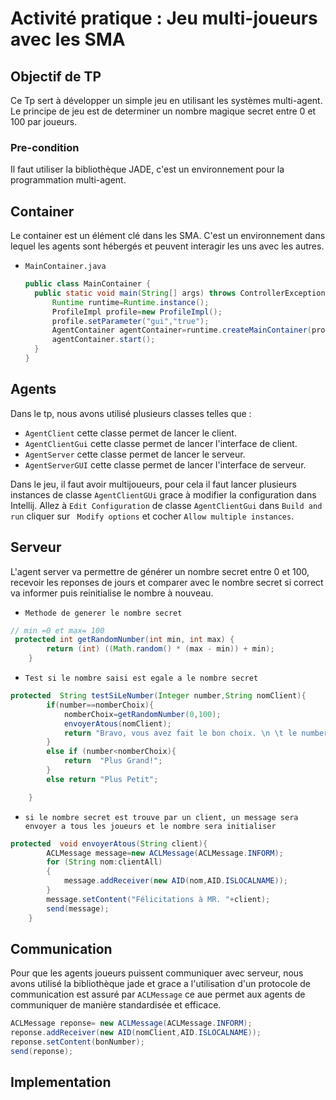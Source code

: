 # Activité pratique : Jeu multi-joueurs avec les SMA

## Objectif de TP 
Ce Tp sert à développer un simple jeu en utilisant les systèmes multi-agent.
Le principe de jeu est de determiner un nombre magique secret entre 0 et 100 par joueurs.
### Pre-condition
Il faut utiliser la bibliothèque JADE, c'est un environnement pour la programmation multi-agent.
## Container
Le container  est un élément clé dans les SMA. C'est un environnement dans lequel les agents sont hébergés et peuvent interagir les uns avec les autres.
- ```MainContainer.java```
  ```` java
  public class MainContainer {
    public static void main(String[] args) throws ControllerException {
        Runtime runtime=Runtime.instance();
        ProfileImpl profile=new ProfileImpl();
        profile.setParameter("gui","true");
        AgentContainer agentContainer=runtime.createMainContainer(profile);
        agentContainer.start();
    }
  }
  ````
## Agents

Dans le tp, nous avons utilisé plusieurs classes telles que : 
  * ````AgentClient```` cette classe permet de lancer le client.
  * ````AgentClientGui```` cette classe permet de lancer l'interface de client.
  * ````AgentServer````  cette classe permet de lancer le serveur.
  * ````AgentServerGUI```` cette classe permet de lancer l'interface de serveur.

Dans le jeu, il faut avoir multijoueurs, pour cela il faut lancer plusieurs instances de classe ```AgentClientGUi``` grace à modifier la configuration dans Intellij. 
   Allez à  ```Edit Configuration``` de classe ```AgentClientGui```  dans ``` Build and run ``` cliquer sur ``` Modify options``` et cocher ```Allow multiple instances```.

## Serveur 
L'agent server va permettre de générer un nombre secret entre 0 et 100, recevoir les reponses de jours et comparer avec le nombre secret si correct va informer puis reinitialise le nombre à nouveau.

- ````Methode de generer le nombre secret ````
````java
// min =0 et max= 100
 protected int getRandomNumber(int min, int max) {
        return (int) ((Math.random() * (max - min)) + min);
    }
````
- ````Test si le nombre saisi est egale a le nombre secret ````
````java
protected  String testSiLeNumber(Integer number,String nomClient){
        if(number==nomberChoix){
            nomberChoix=getRandomNumber(0,100);
            envoyerAtous(nomClient);
            return "Bravo, vous avez fait le bon choix. \n \t le number est réinitialisé.";
        }
        else if (number<nomberChoix){
            return  "Plus Grand!";
        }
        else return "Plus Petit";

    }
````
- ```` si le nombre secret est trouve par un client, un message sera envoyer a tous les joueurs et le nombre sera initialiser ````
```java
protected  void envoyerAtous(String client){
        ACLMessage message=new ACLMessage(ACLMessage.INFORM);
        for (String nom:clientAll)
        {
            message.addReceiver(new AID(nom,AID.ISLOCALNAME));
        }
        message.setContent("Félicitations à MR. "+client);
        send(message);
    }
```
## Communication 
Pour que les agents joueurs puissent communiquer avec serveur, nous avons utilisé la bibliothèque jade et grace a l'utilisation d'un protocole de communication est assuré par ``` ACLMessage ``` ce aue permet aux agents de communiquer de manière standardisée et efficace.
```java
ACLMessage reponse= new ACLMessage(ACLMessage.INFORM);
reponse.addReceiver(new AID(nomClient,AID.ISLOCALNAME));
reponse.setContent(bonNumber);
send(reponse);
```
## Implementation

